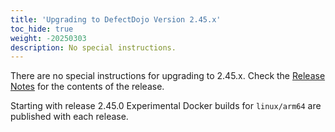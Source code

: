 ```yaml
---
title: 'Upgrading to DefectDojo Version 2.45.x'
toc_hide: true
weight: -20250303
description: No special instructions.
---
```

There are no special instructions for upgrading to 2.45.x. Check the [Release Notes](https://github.com/DefectDojo/django-DefectDojo/releases/tag/2.45.0) for the contents of the release.

Starting with release 2.45.0 Experimental Docker builds for `linux/arm64` are published with each release.
